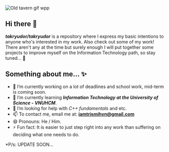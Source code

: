 ![Old tavern gif wpp](https://github.com/user-attachments/assets/159615ca-55d3-44fe-857a-dfe429f4728e)
## Hi there 👋

***takryudor/takryudor*** is a repository where I express my basic intentions to anyone who's interested in my work. Also check out some of my work! There aren't any at the time but surely enough I will put together some projects to improve myself on the Information Technology path, so stay tuned... 🙏

## Something about me... ✨
- 🔭 I’m currently working on a lot of deadlines and school work, mid-term is coming soon.
- 🌱 I’m currently learning ***Information Technology at the University of Science - VNUHCM***.
- 🤔 I’m looking for help with _C++ fundamentals_ and etc.
- 📫 To contact me, email me at: **iamtrismihvn@gmail.com**
- 😄 Pronouns: He / Him.
- ⚡ Fun fact: It is easier to just step right into any work than suffering on deciding what one needs to do.

*P/s: UPDATE SOON...
